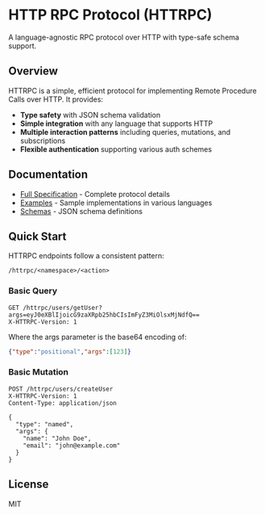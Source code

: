# HTTP RPC Protocol (HTTRPC)

A language-agnostic RPC protocol over HTTP with type-safe schema support.

## Overview

HTTRPC is a simple, efficient protocol for implementing Remote Procedure Calls over HTTP. It provides:

- **Type safety** with JSON schema validation
- **Simple integration** with any language that supports HTTP
- **Multiple interaction patterns** including queries, mutations, and subscriptions
- **Flexible authentication** supporting various auth schemes

## Documentation

- [Full Specification](./SPEC.md) - Complete protocol details
- [Examples](./examples/) - Sample implementations in various languages
- [Schemas](./schemas/) - JSON schema definitions

## Quick Start

HTTRPC endpoints follow a consistent pattern:

```
/httrpc/<namespace>/<action>
```

### Basic Query

```http
GET /httrpc/users/getUser?args=eyJ0eXBlIjoicG9zaXRpb25hbCIsImFyZ3MiOlsxMjNdfQ==
X-HTTRPC-Version: 1
```

Where the args parameter is the base64 encoding of:
```json
{"type":"positional","args":[123]}
```

### Basic Mutation

```http
POST /httrpc/users/createUser
X-HTTRPC-Version: 1
Content-Type: application/json

{
  "type": "named",
  "args": {
    "name": "John Doe",
    "email": "john@example.com"
  }
}
```

## License

MIT

